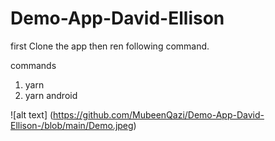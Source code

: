 # Demo-App-David-Ellison

first Clone the app then ren following command.

commands
 1) yarn
 2) yarn android

![alt text] (https://github.com/MubeenQazi/Demo-App-David-Ellison-/blob/main/Demo.jpeg)
